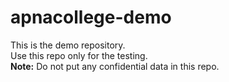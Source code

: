 # apnacollege-demo
This is the demo repository. <br>
Use this repo only for the testing. <br>
**Note:** Do not put any confidential data in this repo.
